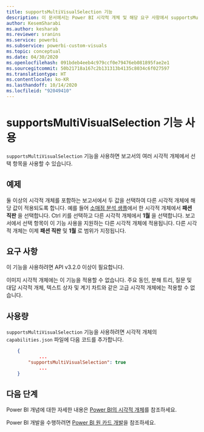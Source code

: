 ```yaml
---
title: supportsMultiVisualSelection 기능
description: 이 문서에서는 Power BI 시각적 개체 및 해당 요구 사항에서 supportsMultiVisualSelection 기능을 사용하는 방법을 설명합니다.
author: KesemSharabi
ms.author: kesharab
ms.reviewer: sranins
ms.service: powerbi
ms.subservice: powerbi-custom-visuals
ms.topic: conceptual
ms.date: 04/30/2020
ms.openlocfilehash: 091bdeb4eeb4c979ccf0e79476eb081895fae2e1
ms.sourcegitcommit: 50b21718a167c2b131313b4135c8034c6f027597
ms.translationtype: HT
ms.contentlocale: ko-KR
ms.lasthandoff: 10/14/2020
ms.locfileid: "92049410"
---
```

# <a name="use-the-supportsmultivisualselection-feature"></a>supportsMultiVisualSelection 기능 사용

`supportsMultiVisualSelection` 기능을 사용하면 보고서의 여러 시각적 개체에서 선택 항목을 사용할 수 있습니다.

## <a name="example"></a>예제

둘 이상의 시각적 개체를 포함하는 보고서에서 두 값을 선택하여 다른 시각적 개체에 해당 값이 적용되도록 합니다. 예를 들어 [소매점 분석 샘플](../../create-reports/sample-retail-analysis.md)에서 한 시각적 개체에서 **패션 직판** 을 선택합니다. Ctrl 키를 선택하고 다른 시각적 개체에서 **1월** 을 선택합니다. 보고서에서 선택 항목이 이 기능 사용을 지원하는 다른 시각적 개체에 적용됩니다. 다른 시각적 개체는 이제 **패션 직판** 및 **1월** 로 범위가 지정됩니다.

## <a name="requirements"></a>요구 사항

이 기능을 사용하려면 API v3.2.0 이상이 필요합니다.

이미지 시각적 개체에는 이 기능을 적용할 수 없습니다. 주요 동인, 분해 트리, 질문 및 대답 시각적 개체, 텍스트 상자 및 계기 차트와 같은 고급 시각적 개체에는 적용할 수 없습니다.

## <a name="usage"></a>사용량

`supportsMultiVisualSelection` 기능을 사용하려면 시각적 개체의 `capabilities.json` 파일에 다음 코드를 추가합니다.

```json
    {   
            ...
        "supportsMultiVisualSelection": true
            ...
    }
```

## <a name="next-steps"></a>다음 단계

Power BI 개념에 대한 자세한 내용은 [Power BI의 시각적 개체](power-bi-visuals-concept.md)를 참조하세요.

Power BI 개발을 수행하려면 [Power BI 원 카드 개발](develop-circle-card.md)을 참조하세요.
